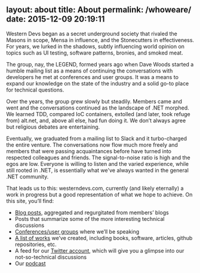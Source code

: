 layout: about
title: About
permalink: /whoweare/
date: 2015-12-09 20:19:11
---

Western Devs began as a secret underground society that rivaled the Masons in scope, Mensa in influence, and the Stonecutters in effectiveness. For years, we lurked in the shadows, subtly influencing world opinion on topics such as UI testing, software patterns, bronies, and smoked meat.

The group, nay, the LEGEND, formed years ago when Dave Woods started a humble mailing list as a means of continuing the conversations with developers he met at conferences and user groups. It was a means to expand our knowledge on the state of the industry and a solid go-to place for technical questions.

Over the years, the group grew slowly but steadily. Members came and went and the conversations continued as the landscape of .NET morphed. We learned TDD, compared IoC containers, extolled (and later, took refuge from) alt.net, and, above all else, had fun doing it. We don’t always agree but religious debates are entertaining.

Eventually, we graduated from a mailing list to Slack and it turbo-charged the entire venture. The conversations now flow much more freely and members that were passing acquaintances before have turned into respected colleagues and friends. The signal-to-noise ratio is high and the egos are low. Everyone is willing to listen and the varied experience, while still rooted in .NET, is essentially what we've always wanted in the general .NET community.

That leads us to this: westerndevs.com, currently (and likely eternally) a work in progress but a good representation of what we hope to achieve. On this site, you’ll find:

* [Blog posts](/posts), aggregated and regurgitated from members’ blogs
* Posts that summarize some of the more interesting technical discussions
* [Conferences/user groups](/speaking) where we’ll be speaking
* [A list of works](/whatwevedone) we’ve created, including books, software, articles, github repositories, etc.
* A feed for our [Twitter account](http://www.twitter.com/westerndevs), which will give you a glimpse into our not-so-technical discussions
* Our [podcast](/podcasts)


